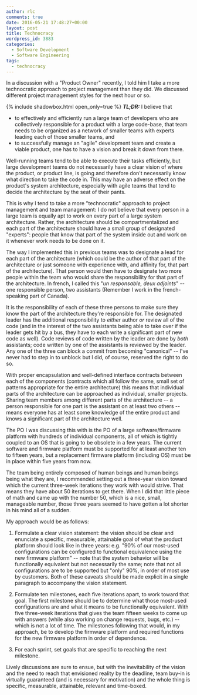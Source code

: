 ```yaml
---
author: rlc
comments: true
date: 2016-05-21 17:48:27+00:00
layout: post
title: Technocracy
wordpress_id: 3883
categories:
  - Software Development
  - Software Engineering
tags:
  - technocracy
---
```


In a discussion with a "Product Owner" recently, I told him I take a more technocratic approach to project management than they did. We discussed different project management styles for the next hour or so.

{% include shadowbox.html open_only=true %}
<b><i>TL;DR:</i></b> I believe that

<ul>
<li>to effectively and efficiently run a large team of developers who are collectively responsible for a product with a large code-base, that team needs to be organized as a network of smaller teams with experts leading each of those smaller teams, and</li>
<li>to successfully manage an "agile" development team and create a viable product, one has to have a vision and break it down from there.</li>
</ul>

</div>
<!--more-->
Well-running teams tend to be able to execute their tasks efficiently, but large development teams do not necessarily have a clear vision of where the product, or product line, is going and therefore don't necessarily know what direction to take the code in. This may have an adverse effect on the product's system architecture, especially with agile teams that tend to decide the architecture by the seat of their pants.

This is why I tend to take a more "technocratic" approach to project management and team management: I do not believe that every person in a large team is equally apt to work on every part of a large system architecture. Rather, the architecture should be compartmentalized and each part of the architecture should have a small group of designated "experts": people that know that part of the system inside out and work on it whenever work needs to be done on it.

The way I implemented this in previous teams was to designate a lead for each part of the architecture (which could be the author of that part of the architecture or just someone with experience with, and affinity for, that part of the architecture). That person would then have to designate two more people within the team who would share the responsibility for that part of the architecture. In french, I called this "_un responsable, deux adjoints_" -- one responsible person, two assistants (Remember I work in the french-speaking part of Canada).

It is the responsibility of each of these three persons to make sure they know the part of the architecture they're responsible for. The designated leader has the additional responsibility to _either_ author _or_ review all of the code (and in the interest of the two assistants being able to take over if the leader gets hit by a bus, they have to each write a significant part of new code as well). Code reviews of code written by the leader are done by _both_ assistants; code written by one of the assistants is reviewed by the leader. Any one of the three can block a commit from becoming "canonical" -- I've never had to step in to unblock but I did, of course, reserved the right to do so.

With proper encapsulation and well-defined interface contracts between each of the components (contracts which all follow the same, small set of patterns appropriate for the entire architecture) this means that individual parts of the architecture can be approached as individual, smaller projects. Sharing team members among different parts of the architecture -- a person responsible for one part is the assistant on at least two others -- means everyone has at least some knowledge of the entire product and knows a significant part of the architecture well.

The PO I was discussing this with is the PO of a large software/firmware platform with hundreds of individual components, all of which is tightly coupled to an OS that is going to be obsolete in a few years. The current software and firmware platform must be supported for at least another ten to fifteen years, but a replacement firmware platform (including OS) must be in place within five years from now.

The team being entirely composed of human beings and human beings being what they are, I recommended setting out a three-year vision toward which the current three-week iterations they work with would strive. That means they have about 50 iterations to get there. When I did that little piece of math and came up with the number 50, which is a nice, small, manageable number, those three years seemed to have gotten a lot shorter in his mind all of a sudden.

My approach would be as follows:

1. Formulate a clear vision statement: the vision should be clear and enunciate a specific, measurable, attainable goal of what the product platform should look like in three years: e.g. "90% of our most-used configurations can be configured to functional equivalence using the new firmware platform" -- note that the system behavior will be functionally equivalent but not necessarily the same; note that not all configurations are to be supported but "only" 90%, in order of most use by customers. Both of these caveats should be made explicit in a single paragraph to accompany the vision statement.

2. Formulate ten milestones, each five iterations apart, to work toward that goal. The first milestone should be to determine what those most-used configurations are and what it means to be functionally equivalent. With five three-week iterations that gives the team fifteen weeks to come up with answers (while also working on change requests, bugs, etc.) -- which is not a lot of time.
   The milestones following that would, in my approach, be to develop the firmware platform and required functions for the new firmware platform in order of dependence.

3. For each sprint, set goals that are specific to reaching the next milestone.

Lively discussions are sure to ensue, but with the inevitability of the vision and the need to reach that envisioned reality by the deadline, team buy-in is virtually guaranteed (and is necessary for motivation) and the whole thing is specific, measurable, attainable, relevant and time-boxed.
